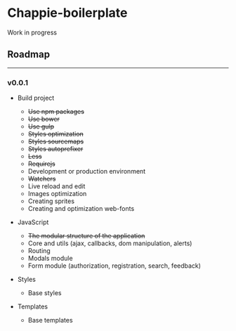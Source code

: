Chappie-boilerplate
===
Work in progress

## Roadmap
___

### v0.0.1

* Build project
    * ~~Use npm packages~~
    * ~~Use bower~~
    * ~~Use gulp~~
    * ~~Styles optimization~~
    * ~~Styles sourcemaps~~
    * ~~Styles autoprefixer~~
    * ~~Less~~
    * ~~Requirejs~~
    * Development or production environment
    * ~~Watchers~~
    * Live reload and edit
    * Images optimization
    * Creating sprites
    * Creating and optimization web-fonts

* JavaScript
    * ~~The modular structure of the application~~
    * Core and utils (ajax, callbacks, dom manipulation, alerts)
    * Routing
    * Modals module
    * Form module (authorization, registration, search, feedback)

* Styles
    * Base styles

* Templates
    * Base templates